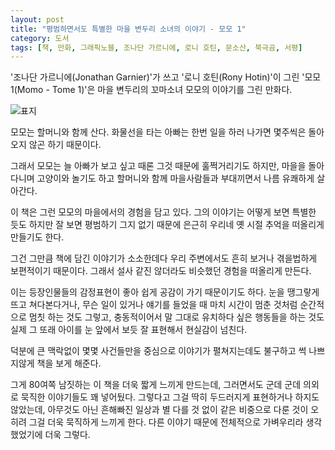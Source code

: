 ```yaml
---
layout: post
title: "평범하면서도 특별한 마을 변두리 소녀의 이야기 - 모모 1"
category: 도서
tags: [책, 만화, 그래픽노블, 조나단 가르니에, 로니 호틴, 문소산, 북극곰, 서평]
---
```


'조나단 가르니에(Jonathan Garnier)'가 쓰고
'로니 호틴(Rony Hotin)'이 그린
'모모 1(Momo - Tome 1)'은
마을 변두리의 꼬마소녀 모모의 이야기를 그린 만화다.

![표지](https://images2.imgbox.com/f2/28/eAnn4InZ_o.jpg)

모모는 할머니와 함께 산다.
화물선을 타는 아빠는 한번 일을 하러 나가면
몇주씩은 돌아오지 않곤 하기 때문이다.

그래서 모모는 늘 아빠가 보고 싶고
때론 그것 때문에 훌쩍거리기도 하지만,
마을을 돌아다니며 고양이와 놀기도 하고
할머니와 함께 마을사람들과 부대끼면서 나름 유쾌하게 살아간다.

이 책은 그런 모모의 마을에서의 경험을 담고 있다.
그의 이야기는 어떻게 보면 특별한 듯도 하지만 잘 보면 평범하기 그지 없기 때문에
은근히 우리네 옛 시절 추억을 떠올리게 만들기도 한다.

그건 그만큼 책에 담긴 이야기가 소소한데다
우리 주변에서도 흔히 보거나 겪을법하게 보편적이기 때문이다.
그래서 설사 같진 않더라도 비슷했던 경험을 떠올리게 만든다.

이는 등장인물들의 감정표현이 좋아 쉽게 공감이 가기 때문이기도 하다.
눈을 땡그랗게 뜨고 쳐다본다거나,
무슨 일이 있거나 얘기를 들었을 때 마치 시간이 멈춘 것처럼 순간적으로 멈칫 하는 것도 그렇고,
충동적이어서 말 그대로 유치하다 싶은 행동들을 하는 것도
실제 그 또래 아이를 눈 앞에서 보듯 잘 표현해서 현실감이 넘친다.

덕분에 큰 맥락없이 몇몇 사건들만을 중심으로 이야기가 펼쳐지는데도 불구하고
썩 나쁘지않게 책을 보게 해준다.

그게 80여쪽 남짓하는 이 책을 더욱 짧게 느끼게 만드는데,
그러면서도 군데 군데 의외로 묵직한 이야기들도 꽤 넣어뒀다.
그렇다고 그걸 딱히 두드러지게 표현하거나 하지도 않았는데,
아무것도 아닌 흔해빠진 일상과 별 다를 것 없이 같은 비중으로 다룬 것이
오히려 그걸 더욱 묵직하게 느끼게 한다.
다른 이야기 때문에 전체적으로 가벼우리라 생각했었기에 더욱 그렇다.
